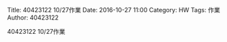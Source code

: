 Title: 40423122 10/27作業
Date: 2016-10-27 11:00
Category: HW
Tags: 作業
Author: 40423122

40423122 10/27作業


<!-- PELICAN_END_SUMMARY -->

